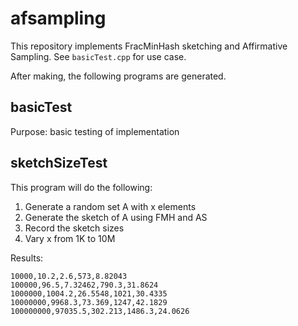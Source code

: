 # afsampling
This repository implements FracMinHash sketching and Affirmative Sampling. See `basicTest.cpp` for use case.

After making, the following programs are generated.

## basicTest
Purpose: basic testing of implementation

## sketchSizeTest
This program will do the following:
1. Generate a random set A with x elements
1. Generate the sketch of A using FMH and AS
1. Record the sketch sizes
1. Vary x from 1K to 10M

Results:

```
10000,10.2,2.6,573,8.82043
100000,96.5,7.32462,790.3,31.8624
1000000,1004.2,26.5548,1021,30.4335
10000000,9968.3,73.369,1247,42.1829
100000000,97035.5,302.213,1486.3,24.0626
```